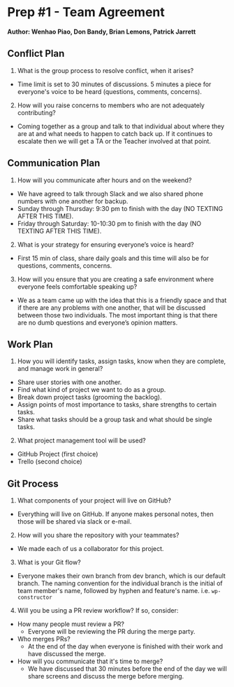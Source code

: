 # Prep #1 - Team Agreement  
**Author: Wenhao Piao, Don Bandy, Brian Lemons, Patrick Jarrett**

## Conflict Plan  

1. What is the group process to resolve conflict, when it arises? 
  - Time limit is set to 30 minutes of discussions. 5 minutes a piece for everyone's voice to be heard (questions, comments, concerns).

2. How will you raise concerns to members who are not adequately contributing?  
  - Coming together as a group and talk to that individual about where they are at and what needs to happen to catch back up. If it continues to escalate then we will get a TA or the Teacher involved at that point. 

## Communication Plan 

1. How will you communicate after hours and on the weekend?
  - We have agreed to talk through Slack and we also shared phone numbers with one another for backup. 
  -	Sunday through Thursday: 9:30 pm to finish with the day (NO TEXTING AFTER THIS TIME).
  -	Friday through Saturday: 10-10:30 pm to finish with the day (NO TEXTING AFTER THIS TIME).

2. What is your strategy for ensuring everyone’s voice is heard?
  -	First 15 min of class, share daily goals and this time will also be for questions, comments, concerns.

3. How will you ensure that you are creating a safe environment where everyone feels comfortable speaking up?
  -	We as a team came up with the idea that this is a friendly space and that if there are any problems with one another, that will be discussed between those two individuals. The most important thing is that there are no dumb questions and everyone’s opinion matters. 

## Work Plan  

1. How you will identify tasks, assign tasks, know when they are complete, and manage work in general?  
  - Share user stories with one another. 
  -	Find what kind of project we want to do as a group.
  - Break down project tasks (grooming the backlog).
  - Assign points of most importance to tasks, share strengths to certain tasks. 
  - Share what tasks should be a group task and what should be single tasks. 

2. What project management tool will be used? 
  - GitHub Project (first choice)
  - Trello (second choice)

## Git Process  

1. What components of your project will live on GitHub?
  - Everything will live on GitHub. If anyone makes personal notes, then those will be shared via slack or e-mail.

2. How will you share the repository with your teammates? 
  - We made each of us a collaborator for this project.

3. What is your Git flow? 
  - Everyone makes their own branch from dev branch, which is our default branch. The naming convention for the individual branch is the initial of team member's name, followed by hyphen and feature's name. i.e. `wp-constructor` 

4. Will you be using a PR review workflow? If so, consider:
  - How many people must review a PR?
    - Everyone will be reviewing the PR during the merge party.
  - Who merges PRs? 
    - At the end of the day when everyone is finished with their work and have discussed the merge.
  - How will you communicate that it's time to merge? 
    - We have discussed that 30 minutes before the end of the day we will share screens and discuss the merge before merging.